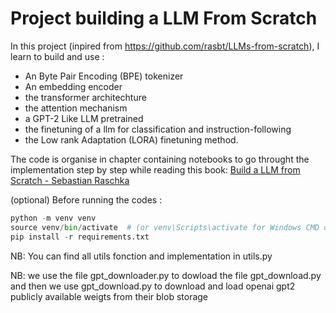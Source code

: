 # Project building a LLM From Scratch

In this project (inpired from https://github.com/rasbt/LLMs-from-scratch), I learn to build and use :

- An Byte Pair Encoding (BPE) tokenizer
- An embedding encoder
- the transformer architechture
- the attention mechanism
- a GPT-2 Like LLM pretrained
- the finetuning of a llm for classification and instruction-following
- the Low rank Adaptation (LORA) finetuning method.


The code is organise in chapter containing notebooks to go throught the implementation step by step while reading this book: 
[Build a LLM from Scratch - Sebastian Raschka](https://www.manning.com/books/build-a-large-language-model-from-scratch)

(optional) Before running the codes : 

```python
python -m venv venv
source venv/bin/activate  # (or venv\Scripts\activate for Windows CMD or .\venv\Scripts\Activate.ps1 for Windows Powershell)
pip install -r requirements.txt
```

NB: You can find all utils fonction and implementation in utils.py

NB: we use the file gpt_downloader.py to dowload the file gpt_download.py
and then we use gpt_download.py to download and load openai gpt2 publicly available weigts from their blob storage
